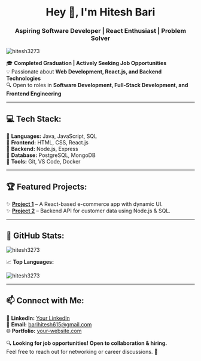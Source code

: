 <h1 align="center">Hey 👋, I'm Hitesh Bari</h1>
<h3 align="center">Aspiring Software Developer | React Enthusiast | Problem Solver</h3>

<p align="left"> <img src="https://komarev.com/ghpvc/?username=hitesh3273&label=Profile%20views&color=0e75b6&style=flat" alt="hitesh3273" /> </p>

🎓 **Completed Graduation | Actively Seeking Job Opportunities**  
💡 Passionate about **Web Development, React.js, and Backend Technologies**  
🔍 Open to roles in **Software Development, Full-Stack Development, and Frontend Engineering**

---

## 💻 Tech Stack:
🔹 **Languages:** Java, JavaScript, SQL  
🔹 **Frontend:** HTML, CSS, React.js  
🔹 **Backend:** Node.js, Express  
🔹 **Database:** PostgreSQL, MongoDB  
🔹 **Tools:** Git, VS Code, Docker  

---

## 🏆 Featured Projects:
✨ **[Project 1](https://github.com/your-username/project1)** – A React-based e-commerce app with dynamic UI.  
✨ **[Project 2](https://github.com/your-username/project2)** – Backend API for customer data using Node.js & SQL.

---

## 🚀 GitHub Stats:
<p><img align="center" src="https://github-readme-stats.vercel.app/api?username=hitesh3273&show_icons=true&locale=en" alt="hitesh3273" /></p>

📈 **Top Languages:**  
<p><img align="center" src="https://github-readme-stats.vercel.app/api/top-langs?username=hitesh3273&show_icons=true&locale=en&layout=compact" alt="hitesh3273" /></p>

---

## 📫 Connect with Me:
🔗 **LinkedIn:** [Your LinkedIn](https://linkedin.com/in/hitesh-bari)  
📧 **Email:** barihitesh615@gmail.com  
🌐 **Portfolio:** [your-website.com](https://your-website.com)  

🔍 **Looking for job opportunities! Open to collaboration & hiring.**  
Feel free to reach out for networking or career discussions. 🚀
